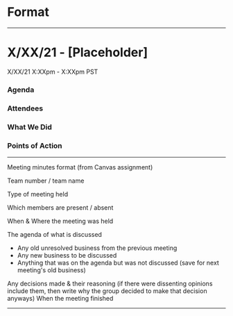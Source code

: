 # Format

---

# X/XX/21 - [Placeholder]
X/XX/21 X:XXpm - X:XXpm PST

### Agenda


### Attendees

### What We Did

### Points of Action

---

Meeting minutes format (from Canvas assignment)

Team number / team name

Type of meeting held

Which members are present / absent

When & Where the meeting was held

The agenda of what is discussed
- Any old unresolved business from the previous meeting
- Any new business to be discussed
- Anything that was on the agenda but was not discussed (save for next meeting's old business)

Any decisions made & their reasoning (if there were dissenting opinions include them, then write why the group decided to make that decision anyways)
When the meeting finished

---
